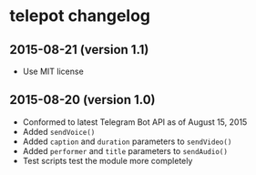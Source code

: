 # telepot changelog

## 2015-08-21 (version 1.1)

- Use MIT license

## 2015-08-20 (version 1.0)

- Conformed to latest Telegram Bot API as of August 15, 2015
- Added `sendVoice()`
- Added `caption` and `duration` parameters to `sendVideo()`
- Added `performer` and `title` parameters to `sendAudio()`
- Test scripts test the module more completely
